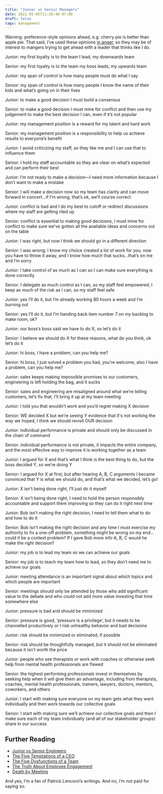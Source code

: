 ```yaml
---
title: "Junior vs Senior Managers"
date: 2022-05-05T11:26:48-07:00
draft: false
tags: management
---
```


Warning: preference-style opinions ahead, e.g. cherry pie is better than apple pie. That said, I’ve used these opinions [in anger][1], so they may be of interest to mangers trying to get ahead with a leader that thinks like I do.

Junior: my first loyalty is to the team I lead, my downwards team

Senior: my first loyalty is to the team my boss leads, my upwards team

Junior: my span of control is how many people must do what I say

Senior: my span of control is how many people I know the name of their kids and what’s going on in their lives

Junior: to make a good decision I must build a consensus

Senior: to make a good decision I must mine for conflict and then use my judgement to make the best decision I can, even if it’s not popular

Junior: my management position is a reward for my talent and hard work

Senior: my management position is a responsibility to help us achieve results to everyone’s benefit

Junior: I avoid criticizing my staff, so they like me and I can use that to influence them

Senior: I hold my staff accountable so they are clear on what’s expected and can perform their best

Junior: I’m not ready to make a decision—I need more information because I don’t want to make a mistake

Senior: I will make a decision now so my team has clarity and can move forward in concert…if I’m wrong, that’s ok, we’ll course correct

Junior: conflict is bad and I do my best to cutoff or redirect discussions where my staff are getting riled up

Senior: conflict is essential to making good decisions, I must mine for conflict to make sure we’ve gotten all the available ideas and concerns out on the table

Junior: I was right, but now I think we should go in a different direction

Senior: I was wrong; I know my choice created a lot of work for you, now you have to throw it away, and I know how much that sucks…that’s on me and I’m sorry

Junior: I take control of as much as I can so I can make sure everything is done correctly

Senior: I delegate as much control as I can, so my staff feel empowered; I keep as much of the risk as I can, so my staff feel safe

Junior: yes I’ll do it, but I’m already working 80 hours a week and I’m burning out

Senior: yes I’ll do it, but I’m handing back item number 7 on my backlog to make room, ok?

Junior: our boss’s boss said we have to do X, so let’s do it

Senior: I believe we should do X for these reasons, what do you think, ok let’s do it

Junior: hi boss, I have a problem, can you help me?

Senior: hi boss, I just solved a problem you had, you’re welcome, also I have a problem, can you help me?

Junior: sales keeps making impossible promises to our customers, engineering is left holding the bag, and it sucks

Senior: sales and engineering are misaligned around what we’re telling customers, let’s fix that, I’ll bring it up at my team meeting

Junior: I told you that wouldn’t work and you’d regret making X decision

Senior: WE decided X but we’re seeing Y evidence that it's not working the way we hoped, I think we should revisit OUR decision

Junior: individual performance is private and should only be discussed in the chain of command

Senior: individual performance is not private, it impacts the entire company, and the most effective way to improve it is working together as a team

Junior: I argued for X and that’s what I think is the best thing to do, but the boss decided Y, so we’re doing Y

Senior: I argued for X at first, but after hearing A, B, C arguments I became convinced that Y is what we should do, and that’s what we decided, let’s go!

Junior: X isn’t being done right, I’ll just do it myself

Senior: X isn’t being done right, I need to hold the person responsibly accountable and support them improving so they can do it right next time

Junior: Bob isn’t making the right decision, I need to tell them what to do and how to do it

Senior: Bob isn’t making the right decision and any time I must exercise my authority to fix a one-off problem, something might be wrong on my end…could it be a context problem? If I gave Bob more info A, B, C would he make the right decision?

Junior: my job is to lead my team so we can achieve our goals

Senior: my job is to teach my team how to lead, so they don’t need me to achieve our goals

Junior: meeting attendance is an important signal about which topics and which people are important

Senior: meetings should only be attended by those who add significant value to the debate and who could not add more value investing that time somewhere else

Junior: pressure is bad and should be minimized

Senior: pressure is good, ‘pressure is a privilege’, but it needs to be channelled productively or I risk unhealthy behavior and bad decisions

Junior: risk should be minimized or eliminated, if possible

Senior: risk should be thoughtfully managed, but it should not be eliminated because it isn’t worth the price

Junior: people who see therapists or work with coaches or otherwise seek help from mental health professionals are flawed

Senior: the highest performing professionals invest in themselves by seeking help when it will give them an advantage, including from therapists, coaches, mental health professionals, trainers, lawyers, doctors, mentors, coworkers, and others

Junior: I start with making sure everyone on my team gets what they want individually and then work towards our collective goals

Senior: I start with making sure we’ll achieve our collective goals and then I make sure each of my team individually (and all of our stakeholder groups) share in our success

## Further Reading

* [Junior vs Senior Engineers][2]
* [The Five Temptations of a CEO][3]
* [The Five Dysfunctions of a Team][5]
* [The Truth About Employee Engagement][4]
* [Death by Meeting][6]

And yes, I’m a fan of Patrick Lencioni’s writings. And no, I’m not paid for saying so.

[1]: https://english.stackexchange.com/questions/30939/is-used-in-anger-a-britishism-for-something
[2]: /junior-vs-senior-engineers.html
[3]: https://www.amazon.com/Five-Temptations-CEO-Anniversary-Leadership/dp/0470267585
[5]: https://www.amazon.com/Five-Dysfunctions-Team-Leadership-Lencioni-ebook/dp/B006960LQW/ref=sr_1_1?keywords=five+dysfunctions+of+a+team&qid=1651772739&sr=8-1
[4]: https://www.amazon.com/Truth-About-Employee-Engagement-Addressing/dp/111923798X/ref=sr_1_1?crid=3O6FZDCAZ6BVQ&keywords=truth+about+employee+engagement&qid=1651772771&sprefix=truth+about+employee+engagemen%2Caps%2C247&sr=8-1
[6]: https://www.amazon.com/Death-Meeting-Leadership-Business-Lencioni-ebook/dp/B008L03W7O/ref=sr_1_1?crid=1C955LZQSC4MJ&keywords=death+by+meeting&qid=1651773201&sprefix=death+by+meeti%2Caps%2C293&sr=8-1

